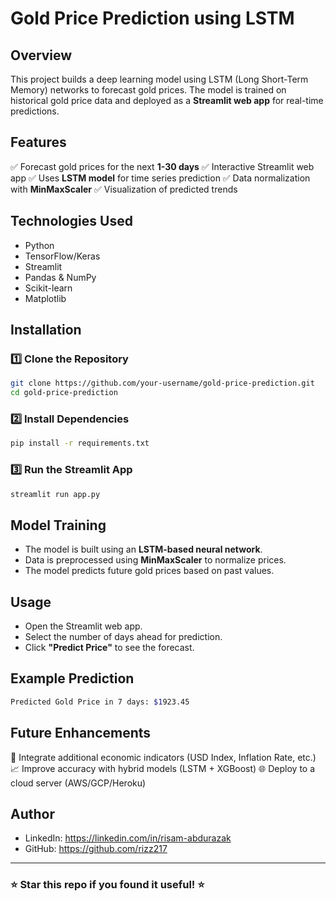 # Gold Price Prediction using LSTM

## Overview
This project builds a deep learning model using LSTM (Long Short-Term Memory) networks to forecast gold prices. The model is trained on historical gold price data and deployed as a **Streamlit web app** for real-time predictions.

## Features
✅ Forecast gold prices for the next **1-30 days**
✅ Interactive Streamlit web app
✅ Uses **LSTM model** for time series prediction
✅ Data normalization with **MinMaxScaler**
✅ Visualization of predicted trends

## Technologies Used
- Python
- TensorFlow/Keras
- Streamlit
- Pandas & NumPy
- Scikit-learn
- Matplotlib

## Installation
### 1️⃣ Clone the Repository
```bash
git clone https://github.com/your-username/gold-price-prediction.git
cd gold-price-prediction
```

### 2️⃣ Install Dependencies
```bash
pip install -r requirements.txt
```

### 3️⃣ Run the Streamlit App
```bash
streamlit run app.py
```

## Model Training
- The model is built using an **LSTM-based neural network**.
- Data is preprocessed using **MinMaxScaler** to normalize prices.
- The model predicts future gold prices based on past values.

## Usage
- Open the Streamlit web app.
- Select the number of days ahead for prediction.
- Click **"Predict Price"** to see the forecast.

## Example Prediction
```bash
Predicted Gold Price in 7 days: $1923.45
```

## Future Enhancements
🚀 Integrate additional economic indicators (USD Index, Inflation Rate, etc.)
📈 Improve accuracy with hybrid models (LSTM + XGBoost)
🌐 Deploy to a cloud server (AWS/GCP/Heroku)

## Author
- LinkedIn: https://linkedin.com/in/risam-abdurazak
- GitHub: https://github.com/rizz217

---
### ⭐ Star this repo if you found it useful! ⭐

